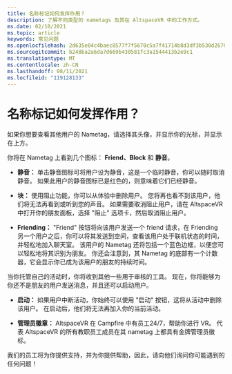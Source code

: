 ```yaml
---
title: 名称标记如何发挥作用？
description: 了解不同类型的 nametags 及其在 AltspaceVR 中的工作方式。
ms.date: 02/10/2021
ms.topic: article
keywords: 常见问题
ms.openlocfilehash: 2d635e04c4baec8577f7f5670c5a7f41714b8d3df3b530d26708b38287df7b84
ms.sourcegitcommit: b248ba2a6da7d669b430581fc3a1544413b2e9c1
ms.translationtype: MT
ms.contentlocale: zh-CN
ms.lasthandoff: 08/11/2021
ms.locfileid: "119128133"
---
```

# <a name="how-do-nametags-work"></a>名称标记如何发挥作用？

如果你想要查看其他用户的 Nametag，请选择其头像，并显示你的光标，并显示在上方。

你将在 Nametag 上看到几个图标： **Friend、Block** 和 **静音**。

* **静音：** 单击静音图标可将用户设为静音，这是一个临时静音，你可以随时取消静音。 如果此用户的静音图标已是红色的，则意味着它们已经静音。

* **块：** 使用阻止功能，你可以从体验中删除用户。 您将再也看不到该用户，他们将无法再看到或听到您的声音。 如果需要取消阻止用户，请在 AltspaceVR 中打开你的朋友面板，选择 "阻止" 选项卡，然后取消阻止用户。

* **Friending：** "Friend" 按钮将向该用户发送一个 friend 请求，在 Friending 另一个用户之后，你可以将其发送到空间，查看该用户处于联机状态的时间，并轻松地加入聊天室。 该用户的 Nametag 还将包括一个蓝色边框，以便您可以轻松地将其识别为朋友。 你还会注意到，其 Nametag 的底部有一个计数器，它会显示你已成为该用户的朋友的持续时间。

当你托管自己的活动时，你将收到其他一些用于审核的工具。 现在，你将能够为你还不是朋友的用户发送消息，并且还可以启动用户。

* **启动：** 如果用户中断活动，你始终可以使用 "启动" 按钮，这将从活动中删除该用户。 在启动后，他们将无法再加入你的当前活动。 

* **管理员徽章：** AltspaceVR 在 Campfire 中有员工24/7，帮助你进行 VR。 代表 AltspaceVR 的所有教职员工成员在其 nametag 上都具有金牌管理员徽标。

我们的员工将为你提供支持，并为你提供帮助，因此，请向他们询问你可能遇到的任何问题！ 
